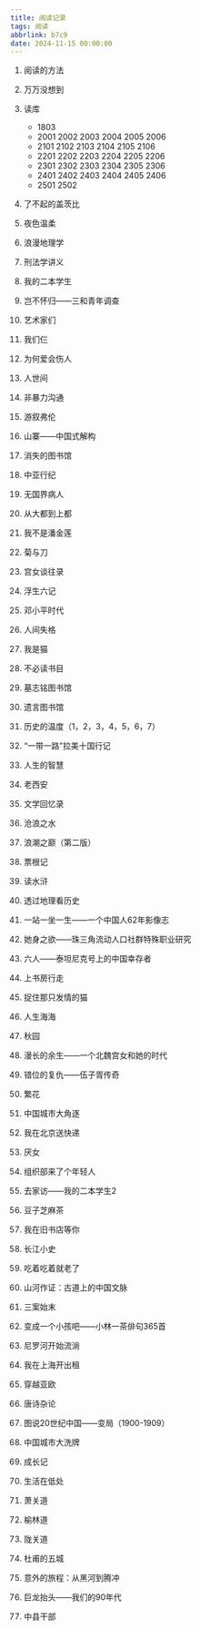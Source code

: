 ```yaml
---
title: 阅读记录
tags: 阅读
abbrlink: b7c9
date: 2024-11-15 00:00:00
---
```


1. 阅读的方法
1. 万万没想到
2. 读库 
   - 1803
   - 2001 2002 2003 2004 2005 2006
   - 2101 2102 2103 2104 2105 2106
   - 2201 2202 2203 2204 2205 2206
   - 2301 2302 2303 2304 2305 2306
   - 2401 2402 2403 2404 2405 2406
   - 2501 2502

1. 了不起的盖茨比 
2. 夜色温柔
3. 浪漫地理学
4. 刑法学讲义
5. 我的二本学生
6. 岂不怀归——三和青年调查
7. 艺术家们
8.  我们仨
9.  为何爱会伤人
10. 人世间
11. 非暴力沟通
12. 游叙弗伦
13. 山寨——中国式解构
14. 消失的图书馆
15. 中亚行纪
16. 无国界病人
17. 从大都到上都
18. 我不是潘金莲
19. 菊与刀
20. 宫女谈往录
21. 浮生六记
22. 邓小平时代
23. 人间失格
24. 我是猫
25. 不必读书目
26. 墓志铭图书馆
27. 遗言图书馆
28. 历史的温度（1，2，3，4，5，6，7）
29. “一带一路”拉美十国行记
30. 人生的智慧
31. 老西安
32. 文学回忆录
33. 沧浪之水
34. 浪潮之巅（第二版）
35. 票根记
36. 读水浒
37. 透过地理看历史
38. 一站一坐一生——一个中国人62年影像志
39. 她身之欲——珠三角流动人口社群特殊职业研究
40. 六人——泰坦尼克号上的中国幸存者
41. 上书房行走
42. 捉住那只发情的猫
43. 人生海海
44. 秋园
45. 漫长的余生——一个北魏宫女和她的时代
46. 错位的复仇——伍子胥传奇
47. 繁花
48. 中国城市大角逐
49. 我在北京送快递
50. 厌女
51. 组织部来了个年轻人
52. 去家访——我的二本学生2
53. 豆子芝麻茶
54. 我在旧书店等你
55. 长江小史
56. 吃着吃着就老了
57. 山河作证：古道上的中国文脉
58. 三案始末
59. 变成一个小孩吧——小林一茶俳句365首
60. 尼罗河开始流淌
61. 我在上海开出租
62. 穿越亚欧
63. 唐诗杂论
64. 图说20世纪中国——变局（1900-1909）
65. 中国城市大洗牌
66. 成长记
67. 生活在低处
68. 萧关道
69. 榆林道
70. 陇关道
71. 杜甫的五城
72. 意外的旅程：从黑河到腾冲
73. 巨龙抬头——我们的90年代
74. 中县干部